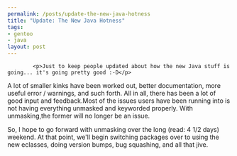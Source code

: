 ```yaml
--- 
permalink: /posts/update-the-new-java-hotness
title: "Update: The New Java Hotness"
tags: 
- gentoo
- java
layout: post
---
```


			<p>Just to keep people updated about how the new Java stuff is going... it's going pretty good :-D</p>

<p>A lot of smaller kinks have been worked out, better documentation, more useful error / warnings, and such forth. All in all, there has been a lot of good input and feedback.Most of the issues users have been running into is not having everything unmasked and keyworded properly. With  unmasking,the former will no longer be an issue.</p>

<p>So, I hope to go forward with unmasking over the long (read: 4 1/2 days) weekend. At that point, we'll begin switching packages over to using the new eclasses, doing version bumps, bug squashing, and all that jive.</p>					